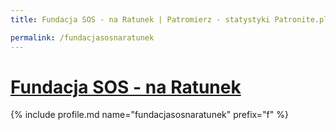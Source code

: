 ```yaml
---
title: Fundacja SOS - na Ratunek | Patromierz - statystyki Patronite.pl

permalink: /fundacjasosnaratunek
---
```


# [Fundacja SOS - na Ratunek](https://patronite.pl/fundacjasosnaratunek)

{% include profile.md name="fundacjasosnaratunek" prefix="f" %}
